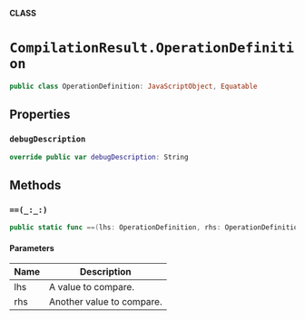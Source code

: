 **CLASS**

# `CompilationResult.OperationDefinition`

```swift
public class OperationDefinition: JavaScriptObject, Equatable
```

## Properties
### `debugDescription`

```swift
override public var debugDescription: String
```

## Methods
### `==(_:_:)`

```swift
public static func ==(lhs: OperationDefinition, rhs: OperationDefinition) -> Bool
```

#### Parameters

| Name | Description |
| ---- | ----------- |
| lhs | A value to compare. |
| rhs | Another value to compare. |